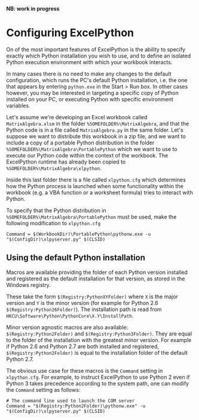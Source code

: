 **NB: work in progress**

# Configuring ExcelPython

On of the most important features of ExcelPython is the ability to specify exactly which Python installation you wish to use, and to define an isolated Python execution environment with which your workbook interacts.

In many cases there is no need to make any changes to the default configuration, which runs the PC's default Python installation, i.e. the one that appears by entering `python.exe` in the Start > Run box. In other cases however, you may be interested in targeting a specific copy of Python installed on your PC, or executing Python with specific environment variables.

Let's assume we're developing an Excel workbook called `MatrixAlgebra.xlsm` in the folder `%SOMEFOLDER%\MatrixAlgebra`, and that the Python code is in a file called `MatrixAlgebra.py` in the same folder. Let's suppose we want to distribute this workbook in a zip file, and we want to include a copy of a portable Python distribution in the folder `%SOMEFOLDER%\MatrixAlgebra\PortablePython` which we want to use to execute our Python code within the context of the workbook. The ExcelPython runtime has already been copied to `%SOMEFOLDER%\MatrixAlgebra\xlpython`.

Inside this last folder there is a file called `xlpython.cfg` which determines how the Python process is launched when some functionality within the workbook (e.g. a VBA function or a worksheet formula) tries to interact with Python.

To specify that the Python distribution in `%SOMEFOLDER%\MatrixAlgebra\PortablePython` must be used, make the following modification to `xlpython.cfg`

    Command = $(WorkbookDir)\PortablePython\pythonw.exe -u "$(ConfigDir)\xlpyserver.py" $(CLSID)

## Using the default Python installation

Macros are available providing the folder of each Python version installed and registered as the default installation for that version, as stored in the Windows registry.

These take the form `$(Registry:PythonXYFolder)` where `X` is the major version and `Y` is the minor version (for example for Python 2.6 `$(Registry:Python26Folder)`). The installation path is read from `HKCU\Software\Python\PythonCore\X.Y\InstallPath`.

Minor version agnostic macros are also available: `$(Registry:Python2Folder)` and `$(Registry:Python3Folder)`. They are equal to the folder of the installation with the greatest minor version. For example if Python 2.6 and Python 2.7 are both installed and registered, `$(Registry:Python2Folder)` is equal to the installation folder of the default Python 2.7.

The obvious use case for these macros is the `Command` setting in `xlpython.cfg`. For example, to instruct ExcelPython to use Python 2 even if Python 3 takes precedence according to the system path, one can modify the `Command` setting as follows:

    # The command line used to launch the COM server
    Command = "$(Registry:Python2Folder)\pythonw.exe" -u "$(ConfigDir)\xlpyserver.py" $(CLSID)

